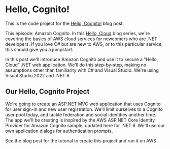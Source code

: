 # Hello, Cognito!

This is the code project for the [Hello, Cognito!](https://davidpallmann.hashnode.dev/hello-cognito) blog post. 

This episode: Amazon Cognito. In this [Hello, Cloud](https://davidpallmann.hashnode.dev/series/hello-cloud) blog series, we're covering the basics of AWS cloud services for newcomers who are .NET developers. If you love C# but are new to AWS, or to this particular service, this should give you a jumpstart.

In this post we'll introduce Amazon Cognito and use it to secure a "Hello, Cloud" .NET web application. We'll do this step-by-step, making no assumptions other than familiarity with C# and Visual Studio. We're using Visual Studio 2022 and .NET 6.

## Our Hello, Cognito Project

We're going to create an ASP.NET MVC web application that uses Cognito for user sign-in and new user registration. We'll limit ourselves to a Cognito user pool today, and tackle federation and social identities another time. The app we'll be creating is inspired by the AWS ASP.NET Core Identity Provider for Amazon Cognito sample, updated here for .NET 6. We'll use our own application dialogs for authentication prompts. 

See the blog post for the tutorial to create this project and run it on AWS.

